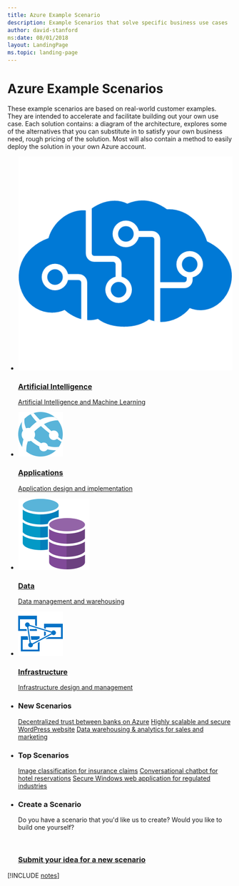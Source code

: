 ```yaml
---
title: Azure Example Scenario
description: Example Scenarios that solve specific business use cases
author: david-stanford
ms:date: 08/01/2018
layout: LandingPage
ms.topic: landing-page
---
```

# Azure Example Scenarios

These example scenarios are based on real-world customer examples. They are intended to accelerate and facilitate building out your own use case. Each solution contains: a diagram of the architecture, explores some of the alternatives that you can substitute in to satisfy your own business need, rough pricing of the solution.  Most will also contain a method to easily deploy the solution in your own Azure account.

<ul class="cardsY panelContent featuredContent">
    <li>
        <a href="#ai-scenarios" data-linktype="relative-path">
            <div class="cardSize">
                <div class="cardPadding">
                    <div class="card">
                        <div class="cardImageOuter">
                            <div class="cardImage">
                                <img data-hoverimage="../_images/icons/cognitive.png" src="../_images/icons/cognitive.png" alt="" data-linktype="external">
                            </div>
                        </div>
                        <div class="cardText">
                            <h3 class="x-hidden-focus">Artificial Intelligence</h3>
                            <p>Artificial Intelligence and Machine Learning</p>
                        </div>
                    </div>
                </div>
            </div>
        </a>
    </li>
    <li>
        <a href="#application-scenarios" data-linktype="relative-path">
            <div class="cardSize">
                <div class="cardPadding">
                    <div class="card">
                        <div class="cardImageOuter">
                            <div class="cardImage">
                                <img data-hoverimage="../_images/icons/app-service.svg" src="../_images/icons/app-service.svg" alt="" data-linktype="external">
                            </div>
                        </div>
                        <div class="cardText">
                            <h3 class="x-hidden-focus">Applications</h3>
                            <p>Application design and implementation</p>
                        </div>
                    </div>
                </div>
            </div>
        </a>
    </li>
    <li>
        <a href="#data-scenarios" data-linktype="relative-path">
            <div class="cardSize">
                <div class="cardPadding">
                    <div class="card">
                        <div class="cardImageOuter">
                            <div class="cardImage">
                                <img data-hoverimage="../_images/icons/data-guide.svg" src="../_images/icons/data-guide.svg" alt="" data-linktype="external">
                            </div>
                        </div>
                        <div class="cardText">
                            <h3 class="x-hidden-focus">Data</h3>
                            <p>Data management and warehousing</p>
                        </div>
                    </div>
                </div>
            </div>
        </a>
    </li>
    <li>
        <a href="#infrastructure-scenarios" data-linktype="relative-path">
            <div class="cardSize">
                <div class="cardPadding">
                    <div class="card">
                        <div class="cardImageOuter">
                            <div class="cardImage">
                                <img data-hoverimage="../_images/icons/azure-analysis-service.svg" src="../_images/icons/azure-analysis-service.svg" alt="" data-linktype="external">
                            </div>
                        </div>
                        <div class="cardText">
                            <h3 class="x-hidden-focus">Infrastructure</h3>
                            <p>Infrastructure design and management</p>
                        </div>
                    </div>
                </div>
            </div>
        </a>
    </li>
</ul>

<ul class="panelContent cardsL">
    <li>
        <div class="cardSize">
            <div class="cardPadding">
                <div class="card">
                    <div class="cardText">
                        <h3>New Scenarios</h3>
                        <a class="barLink" href="/azure/architecture/example-scenario/apps/ecommerce-search" data-linktype="absolute-path">Decentralized trust between banks on Azure</a>
                        <a class="barLink" href="/azure/architecture/example-scenario/infrastructure/wordpress" data-linktype="absolute-path">Highly scalable and secure WordPress website</a>
                        <a class="barLink" href="/azure/architecture/example-scenario/data/data-warehouse" data-linktype="absolute-path">Data warehousing & analytics for sales and marketing</a>
                    </div>
                </div>
            </div>
        </div>
    </li>
    <li>
        <div class="cardSize">
            <div class="cardPadding">
                <div class="card">
                    <div class="cardText">
                        <h3>Top Scenarios</h3>
                        <a class="barLink" href="/azure/architecture/example-scenario/ai/intelligent-apps-image-processing" data-linktype="absolute-path">Image classification for insurance claims</a>
                        <a class="barLink" href="/azure/architecture/example-scenario/apps/commerce-chatbot" data-linktype="absolute-path">Conversational chatbot for hotel reservations</a>
                        <a class="barLink" href="/azure/architecture/example-scenario/infrastructure/regulated-multitier-app" data-linktype="absolute-path">Secure Windows web application for regulated industries</a>
                    </div>
                </div>
            </div>
        </div>
    </li>
    <li>
        <div class="cardSize">
            <div class="cardPadding">
                <div class="card">
                    <div class="cardText">
                        <h3>Create a Scenario</h3>
                        <p>Do you have a scenario that you'd like us to create?  Would you like to build one yourself?</p>
                        <a href="https://forms.office.com/Pages/ResponsePage.aspx?id=v4j5cvGGr0GRqy180BHbRy0ZnoKOXdVBqaBz653YPElUNjlNMEpPMDNSSU1aWEIxMFNFNlY2T0E3NC4u">
                                    <div class="cardSize">
                                        <div class="cardPadding">
                                            <div class="card">
                                                <div class="cardImageOuter">
                                                    <div class="cardImage">
                                                        <img src="/media/common/i_feedback.svg" alt="" data-linktype="external">
                                                    </div>
                                                </div>
                                                <div class="cardText">
                                                    <h3 class="x-hidden-focus">Submit your idea for a new scenario</h3>
                                                </div>
                                            </div>
                                        </div>
                                    </div>
                        </a>
                    </div>
                </div>
            </div>
        </div>
    </li>
</ul>

[!INCLUDE [notes](./articles.md)]